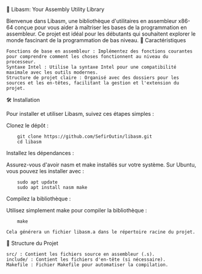🔧 Libasm: Your Assembly Utility Library

Bienvenue dans Libasm, une bibliothèque d'utilitaires en assembleur x86-64 conçue pour vous aider à maîtriser les bases de la programmation en assembleur. Ce projet est idéal pour les débutants qui souhaitent explorer le monde fascinant de la programmation de bas niveau.
🌟 Caractéristiques

    Fonctions de base en assembleur : Implémentez des fonctions courantes pour comprendre comment les choses fonctionnent au niveau du processeur.
    Syntaxe Intel : Utilise la syntaxe Intel pour une compatibilité maximale avec les outils modernes.
    Structure de projet claire : Organisé avec des dossiers pour les sources et les en-têtes, facilitant la gestion et l'extension du projet.

🛠️ Installation

Pour installer et utiliser Libasm, suivez ces étapes simples :

Clonez le dépôt :

		git clone https://github.com/SefirOutin/libasm.git
		cd libasm

Installez les dépendances :

Assurez-vous d'avoir nasm et make installés sur votre système. Sur Ubuntu, vous pouvez les installer avec :

		sudo apt update
		sudo apt install nasm make

Compilez la bibliothèque :

Utilisez simplement make pour compiler la bibliothèque :

		make

	Cela générera un fichier libasm.a dans le répertoire racine du projet.

📂 Structure du Projet

    src/ : Contient les fichiers source en assembleur (.s).
    include/ : Contient les fichiers d'en-tête (si nécessaire).
    Makefile : Fichier Makefile pour automatiser la compilation.
